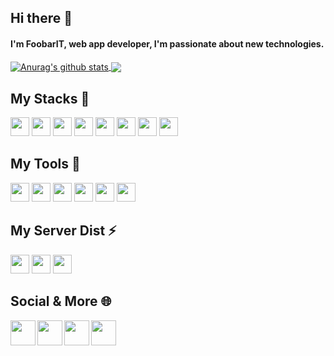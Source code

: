 ## Hi there 👋
#### I'm FoobarIT, web app developer, I'm passionate about new technologies.

<a href="https://github.com/FoobarIT?tab=repositories">
  <img align="center" src="https://github-readme-stats.vercel.app/api?username=FoobarIT&theme=algolia&show_icons=true&include_all_commits=true" alt="Anurag's github stats">
</a>

<a href="https://github.com/FoobarIT/github-readme-stats">
  <img align="center" src="https://github-readme-stats.vercel.app/api/top-langs/?username=FoobarIT&theme=algolia&layout=compact">
</a>

## My Stacks 🚀
<code><img height="30" src="https://cdn.svgporn.com/logos/express.svg"></code>
<code><img height="30" src="https://cdn.svgporn.com/logos/nodejs-icon.svg"></code>
<code><img height="30" src="https://cdn.svgporn.com/logos/mysql.svg"></code>
<code><img height="30" src="https://cdn.svgporn.com/logos/react.svg"></code>
<code><img height="30" src="https://cdn.svgporn.com/logos/javascript.svg"></code>
<code><img height="30" src="https://cdn.svgporn.com/logos/bootstrap.svg"></code>
<code><img height="30" src="https://cdn.svgporn.com/logos/nodewebkit.svg"></code>
<code><img height="30" src="https://cdn.svgporn.com/logos/electron.svg"></code>

## My Tools :hammer:
<code><img height="30" src="https://cdn.svgporn.com/logos/cpanel.svg"></code>
<code><img height="30" src="https://cdn.svgporn.com/logos/docker-icon.svg"></code>
<code><img height="30" src="https://cdn.svgporn.com/logos/git-icon.svg"></code>
<code><img height="30" src="https://cdn.svgporn.com/logos/postman.svg"></code>
<code><img height="30" src="https://cdn.svgporn.com/logos/webstorm.svg"></code>
<code><img height="30" src="https://cdn.svgporn.com/logos/visual-studio-code.svg"></code>

## My Server Dist :zap:
<code><img height="30" src="https://cdn.svgporn.com/logos/debian.svg"></code>
<code><img height="30" src="https://cdn.svgporn.com/logos/centos-icon.svg"></code>
<code><img height="30" src="https://cdn.svgporn.com/logos/microsoft-windows.svg"></code>

## Social & More :globe_with_meridians:

<a href="https://twitter.com/FoobarIT_">
  <img align="left" width="40px" src="https://cdn.svgporn.com/logos/twitter.svg" />
</a>
<a href="https://www.twitch.tv/foobarit">
  <img align="left" width="40px" src="https://cdn.svgporn.com/logos/twitch.svg" />
</a>
<a href="https://discord.gg/2mb22qe" title="Twitter">
  <img align="left" width="40px" src="https://cdn.svgporn.com/logos/discord.svg" />
</a>
<a href="https://foobarit.itch.io/">
  <img align="left" width="40px" src="https://cdn.svgporn.com/logos/game-analytics.svg" />
</a>
